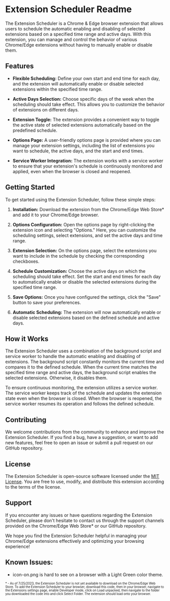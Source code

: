 # Extension Scheduler Readme

The Extension Scheduler is a Chrome & Edge browser extension that allows users to schedule the automatic enabling and
disabling of selected extensions based on a specified time range and active days. With this extension, you can manage
and control the behavior of various Chrome/Edge extensions without having to manually enable or disable them.

## Features

- **Flexible Scheduling:** Define your own start and end time for each day, and the extension will automatically enable
  or disable selected extensions within the specified time range.

- **Active Days Selection:** Choose specific days of the week when the scheduling should take effect. This allows you to
  customize the behavior of extensions on different days.

- **Extension Toggle:** The extension provides a convenient way to toggle the active state of selected extensions
  automatically based on the predefined schedule.

- **Options Page:** A user-friendly options page is provided where you can manage your extension settings, including the
  list of extensions you want to schedule, the active days, and the start and end times.

- **Service Worker Integration:** The extension works with a service worker to ensure that your extension's schedule is
  continuously monitored and applied, even when the browser is closed and reopened.

## Getting Started

To get started using the Extension Scheduler, follow these simple steps:

1. **Installation:** Download the extension from the Chrome/Edge Web Store* and add it to your Chrome/Edge browser.

2. **Options Configuration:** Open the options page by right-clicking the extension icon and selecting "Options." Here,
   you can customize the scheduling settings, select extensions, and set the active days and time range.

3. **Extension Selection:** On the options page, select the extensions you want to include in the schedule by checking
   the corresponding checkboxes.

4. **Schedule Customization:** Choose the active days on which the scheduling should take effect. Set the start and end
   times for each day to automatically enable or disable the selected extensions during the specified time range.

5. **Save Options:** Once you have configured the settings, click the "Save" button to save your preferences.

6. **Automatic Scheduling:** The extension will now automatically enable or disable selected extensions based on the
   defined schedule and active days.

## How it Works

The Extension Scheduler uses a combination of the background script and service worker to handle the automatic enabling
and disabling of extensions. The background script constantly monitors the current time and compares it to the defined
schedule. When the current time matches the specified time range and active days, the background script enables the
selected extensions. Otherwise, it disables them.

To ensure continuous monitoring, the extension utilizes a service worker. The service worker keeps track of the schedule
and updates the extension state even when the browser is closed. When the browser is reopened, the service worker
resumes its operation and follows the defined schedule.

## Contributing

We welcome contributions from the community to enhance and improve the Extension Scheduler. If you find a bug, have a
suggestion, or want to add new features, feel free to open an issue or submit a pull request on our GitHub repository.

## License

The Extension Scheduler is open-source software licensed under the [MIT License](LICENSE). You are free to use, modify,
and distribute this extension according to the terms of the license.

## Support

If you encounter any issues or have questions regarding the Extension Scheduler, please don't hesitate to contact us
through the support channels provided on the Chrome/Edge Web Store* or our GitHub repository.

We hope you find the Extension Scheduler helpful in managing your Chrome/Edge extensions effectively and optimizing your
browsing experience!

## Known Issues:

- icon-on.png is hard to see on a browser with a Light Green color theme.

<sub><sup>\* \- As of 7/25/2023, the Extension Scheduler is not yet available to download on the Chrome/Edge Web Store.
To add the Extension Scheduler to your browser, download this code, then in your browser, navigate to the Extensions
settings page, enable Developer mode, click on Load unpacked, then navigate to the folder you downloaded the code into
and click Select Folder. The extension should load onto your browser. <sup><sub>
